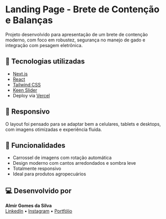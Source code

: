 # Landing Page - Brete de Contenção e Balanças

Projeto desenvolvido para apresentação de um brete de contenção moderno, com foco em robustez, segurança no manejo de gado e integração com pesagem eletrônica.

## 🚀 Tecnologias utilizadas

- [Next.js](https://nextjs.org/)
- [React](https://reactjs.org/)
- [Tailwind CSS](https://tailwindcss.com/)
- [Keen Slider](https://keen-slider.io/)
- Deploy via [Vercel](https://vercel.com/)

## 📱 Responsivo

O layout foi pensado para se adaptar bem a celulares, tablets e desktops, com imagens otimizadas e experiência fluida.

## 🎯 Funcionalidades

- Carrossel de imagens com rotação automática
- Design moderno com cantos arredondados e sombra leve
- Totalmente responsivo
- Ideal para produtos agropecuários

## 💻 Desenvolvido por

**Almir Gomes da Silva**  
[LinkedIn](https://www.linkedin.com/in/seu-usuario) • [Instagram](https://instagram.com/seu_usuario) • [Portfólio](https://seusite.com)